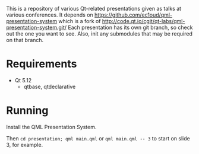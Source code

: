 This is a repository of various Qt-related presentations given as 
talks at various conferences.  It depends on
https://github.com/ec1oud/qml-presentation-system
which is a fork of
http://code.qt.io/cgit/qt-labs/qml-presentation-system.git/
Each presentation has its own git branch, so check out the one you want to see.
Also, init any submodules that may be required on that branch.

# Requirements

* Qt 5.12
  * qtbase, qtdeclarative

# Running

Install the QML Presentation System.

Then `cd presentation; qml main.qml` or `qml main.qml -- 3` to start on slide 3, for example.

